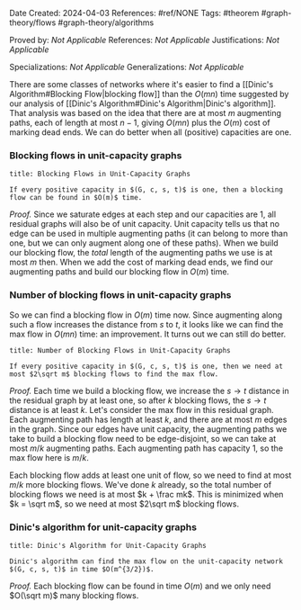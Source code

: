Date Created: 2024-04-03
References: #ref/NONE
Tags: #theorem #graph-theory/flows #graph-theory/algorithms 

Proved by: <i>Not Applicable</i>
References: <i>Not Applicable</i>
Justifications: <i>Not Applicable</i>

Specializations: <i>Not Applicable</i>
Generalizations: <i>Not Applicable</i>

There are some classes of networks where it's easier to find a [[Dinic's Algorithm#Blocking Flow|blocking flow]] than the $O(mn)$ time suggested by our analysis of [[Dinic's Algorithm#Dinic's Algorithm|Dinic's algorithm]]. That analysis was based on the idea that there are at most $m$ augmenting paths, each of length at most $n-1$, giving $O(mn)$ plus the $O(m)$ cost of marking dead ends. We can do better when all (positive) capacities are one.

### Blocking flows in unit-capacity graphs

```ad-proposition
title: Blocking Flows in Unit-Capacity Graphs

If every positive capacity in $(G, c, s, t)$ is one, then a blocking flow can be found in $O(m)$ time.
```

*Proof.* Since we saturate edges at each step and our capacities are 1, all residual graphs will also be of unit capacity.  Unit capacity tells us that no edge can be used in multiple augmenting paths (it can belong to more than one, but we can only augment along one of these paths). When we build our blocking flow, the *total* length of the augmenting paths we use is at most $m$ then. When we add the cost of marking dead ends, we find our augmenting paths and build our blocking flow in $O(m)$ time.

### Number of blocking flows in unit-capacity graphs

So we can find a blocking flow in $O(m)$ time now. Since augmenting along such a flow increases the distance from $s$ to $t$, it looks like we can find the max flow in $O(mn)$ time: an improvement. It turns out we can still do better.

```ad-proposition
title: Number of Blocking Flows in Unit-Capacity Graphs

If every positive capacity in $(G, c, s, t)$ is one, then we need at most $2\sqrt m$ blocking flows to find the max flow.
```

*Proof.* Each time we build a blocking flow, we increase the $s\to t$ distance in the residual graph by at least one, so after $k$ blocking flows, the $s\to t$ distance is at least $k$. Let's consider the max flow in this residual graph. Each augmenting path has length at least $k$, and there are at most $m$ edges in the graph. Since our edges have unit capacity, the augmenting paths we take to build a blocking flow need to be edge-disjoint, so we can take at most $m/k$ augmenting paths. Each augmenting path has capacity 1, so the max flow here is $m/k$.

Each blocking flow adds at least one unit of flow, so we need to find at most $m/k$ more blocking flows. We've done $k$ already, so the total number of blocking flows we need is at most $k + \frac mk$. This is minimized when $k = \sqrt m$, so we need at most $2\sqrt m$ blocking flows.

### Dinic's algorithm for unit-capacity graphs

```ad-theorem
title: Dinic's Algorithm for Unit-Capacity Graphs

Dinic's algorithm can find the max flow on the unit-capacity network $(G, c, s, t)$ in time $O(m^{3/2})$.

```

<i>Proof.</i> Each blocking flow can be found in time $O(m)$ and we only need $O(\sqrt m)$ many blocking flows.